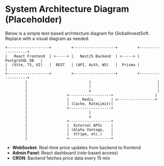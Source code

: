 # System Architecture Diagram (Placeholder)

Below is a simple text-based architecture diagram for GlobalInvestSoft. Replace with a visual diagram as needed.

```
+-------------------+         +-------------------+         +-------------------+
|   React Frontend  | <-----> |   NestJS Backend  | <-----> |   PostgreSQL DB   |
|  (Vite, TS, UI)   |  REST   | (API, Auth, WS)   |  Prisma |                   |
+-------------------+         +-------------------+         +-------------------+
         |                            |                              |
         |                            |                              |
         |                            v                              |
         |                  +-------------------+                   |
         |                  |      Redis        | <-----------------+
         |                  | (Cache, RateLimit)|
         |                  +-------------------+
         |                            |
         |                            v
         |                  +-------------------+
         |                  |  External APIs    |
         |                  | (Alpha Vantage,   |
         |                  |  Stripe, etc.)    |
         |                  +-------------------+
```

- **WebSocket**: Real-time price updates from backend to frontend
- **Admin Panel**: React dashboard (role-based access)
- **CRON**: Backend fetches price data every 15 min
